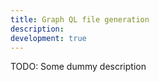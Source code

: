 ```yaml
---
title: Graph QL file generation
description:
development: true
---
```


TODO: Some dummy description